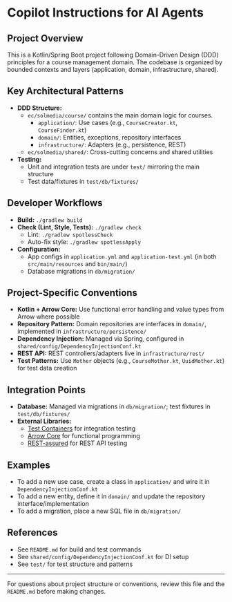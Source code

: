 # Copilot Instructions for AI Agents

## Project Overview

This is a Kotlin/Spring Boot project following Domain-Driven Design (DDD) principles for a course management domain. The
codebase is organized by bounded contexts and layers (application, domain, infrastructure, shared).

## Key Architectural Patterns

- **DDD Structure:**
    - `ec/solmedia/course/` contains the main domain logic for courses.
        - `application/`: Use cases (e.g., `CourseCreator.kt`, `CourseFinder.kt`)
        - `domain/`: Entities, exceptions, repository interfaces
        - `infrastructure/`: Adapters (e.g., persistence, REST)
    - `ec/solmedia/shared/`: Cross-cutting concerns and shared utilities
- **Testing:**
    - Unit and integration tests are under `test/` mirroring the main structure
    - Test data/fixtures in `test/db/fixtures/`

## Developer Workflows

- **Build:** `./gradlew build`
- **Check (Lint, Style, Tests):** `./gradlew check`
    - Lint: `./gradlew spotlessCheck`
    - Auto-fix style: `./gradlew spotlessApply`
- **Configuration:**
    - App configs in `application.yml` and `application-test.yml` (in both `src/main/resources` and `bin/main/`)
    - Database migrations in `db/migration/`

## Project-Specific Conventions

- **Kotlin + Arrow Core:** Use functional error handling and value types from Arrow where possible
- **Repository Pattern:** Domain repositories are interfaces in `domain/`, implemented in `infrastructure/persistence/`
- **Dependency Injection:** Managed via Spring, configured in `shared/config/DependencyInjectionConf.kt`
- **REST API:** REST controllers/adapters live in `infrastructure/rest/`
- **Test Patterns:** Use `Mother` objects (e.g., `CourseMother.kt`, `UuidMother.kt`) for test data creation

## Integration Points

- **Database:** Managed via migrations in `db/migration/`; test fixtures in `test/db/fixtures/`
- **External Libraries:**
    - [Test Containers](https://www.testcontainers.org/) for integration testing
    - [Arrow Core](https://arrow-kt.io/docs/core/) for functional programming
    - [REST-assured](https://rest-assured.io/) for REST API testing

## Examples

- To add a new use case, create a class in `application/` and wire it in `DependencyInjectionConf.kt`
- To add a new entity, define it in `domain/` and update the repository interface/implementation
- To add a migration, place a new SQL file in `db/migration/`

## References

- See `README.md` for build and test commands
- See `shared/config/DependencyInjectionConf.kt` for DI setup
- See `test/` for test structure and patterns

---
For questions about project structure or conventions, review this file and the `README.md` before making changes.
